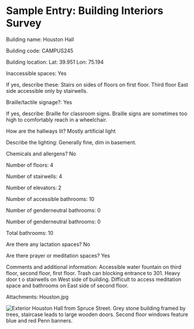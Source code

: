 # Sample Entry: Building Interiors Survey

Building name: Houston Hall

Building code: CAMPUS­245

Building location: Lat: 39.951 Lon: ­75.194

Inaccessible spaces: Yes

If yes, describe these: Stairs on sides of floors on first floor. Third floor East side accessible only by stairwells.

Braille/tactile signage?: Yes

If yes, describe: Braille for classroom signs. Braille signs are sometimes too high to comfortably reach in a wheelchair.

How are the hallways lit? Mostly artificial light

Describe the lighting: Generally fine, dim in basement.

Chemicals and allergens? No

Number of floors: 4

Number of stairwells: 4

Number of elevators: 2

Number of accessible bathrooms: 10

Number of gender­neutral bathrooms: 0

Number of gender­neutral bathrooms: 0

Total bathrooms: 10

Are there any lactation spaces? No

Are there prayer or meditation spaces? Yes

Comments and additional information: Accessible water fountain on third floor, second floor, first floor. Trash can blocking entrance to 301. Heavy door t o stairwells on West side of building. Difficult to access meditation space and bathrooms on East side of second floor.

Attachments: Houston.jpg

![Exterior Houston Hall from Spruce Street. Grey stone building framed by trees, staircase leads to large wooden doors. Second floor windows feature blue and red Penn banners.](https://services3.arcgis.com/9nfxWATFamVUTTGb/arcgis/rest/services/service_12179aa8762647dba17ff539184807a7/FeatureServer/0/3/attachments/2?token=O2cLdxXeA5aY56dS8CyhxK1CLivUZY7YKITg2liANnheLvBsEjS01wyJZrrD3rHq4wltAkUi48thEOs8O2lRanD6NDIRxgHN5MQb1KxCfb-I2r7FzZpJpzCPUqCHkOSNESzjndgC5bl4uFIcIhjaN_Xpg78ieQQGuNmPmnd5BIyuhT_PSga-LmRu81nHruXsbU8HBdixuMpEB5B285BxPLoE0psRLW1p-ryAMGBQ2ZtorCHTjgKQ_cRP1QqbgfmzZmSAar9T2hRykGVq_jTNWi0I7Ddjp13ko69H_zhnqB4.)